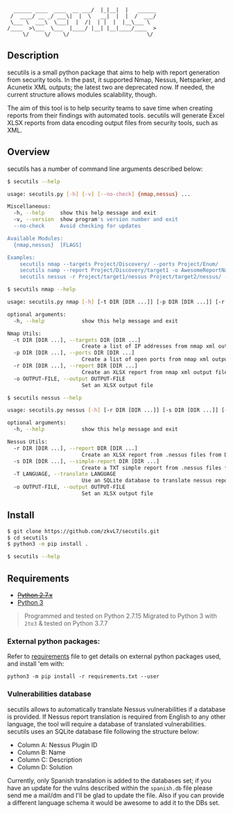 ```                             __  .__.__          
  ______ ____  ____  __ ___/  |_|__|  |   ______
 /  ____/ __ _/ ___\|  |  \   __|  |  |  /  ___/
 \___ \  ___\  \___|  |  /|  | |  |  |__\___ \ 
/____  >\___  \___  |____/ |__| |__|____/____  >
     \/     \/    \/                         \/ 
```
## Description
secutils is a small python package that aims to help with report generation from security tools. In the past, it supported Nmap, Nessus, Netsparker, and Acunetix XML outputs; the latest two are deprecated now. If needed, the current structure allows modules scalability, though.

The aim of this tool is to help security teams to save time when creating reports from their findings with automated tools. secutils will generate Excel XLSX reports from data encoding output files from security tools, such as XML. 

## Overview
secutils has a number of command line arguments described below:

```bash
$ secutils --help

usage: secutils.py [-h] [-v] [--no-check] {nmap,nessus} ...

Miscellaneous:
  -h, --help     show this help message and exit
  -v, --version  show program's version number and exit
  --no-check     Avoid checking for updates

Available Modules:
  {nmap,nessus}  [FLAGS]

Examples:
    secutils nmap --targets Project/Discovery/ --ports Project/Enum/
    secutils namp --report Project/Discovery/target1 -o AwesomeReportName
    secutils nessus -r Project/target1/nessus Project/target2/nessus/ -T spanish -o AwesomeReportName.xlsx
```

```bash
$ secutils nmap --help

usage: secutils.py nmap [-h] [-t DIR [DIR ...]] [-p DIR [DIR ...]] [-r DIR [DIR ...]] [-o OUTPUT-FILE]

optional arguments:
  -h, --help            show this help message and exit

Nmap Utils:
  -t DIR [DIR ...], --targets DIR [DIR ...]
                        Create a list of IP addresses from nmap xml output files from DIR
  -p DIR [DIR ...], --ports DIR [DIR ...]
                        Create a list of open ports from nmap xml output files from DIR
  -r DIR [DIR ...], --report DIR [DIR ...]
                        Create an XLSX report from nmap xml output files from DIR
  -o OUTPUT-FILE, --output OUTPUT-FILE
                        Set an XLSX output file
```

```bash
$ secutils nessus --help

usage: secutils.py nessus [-h] [-r DIR [DIR ...]] [-s DIR [DIR ...]] [-T LANGUAGE] [-o OUTPUT-FILE]

optional arguments:
  -h, --help            show this help message and exit

Nessus Utils:
  -r DIR [DIR ...], --report DIR [DIR ...]
                        Create an XLSX report from .nessus files from DIR
  -s DIR [DIR ...], --simple-report DIR [DIR ...]
                        Create a TXT simple report from .nessus files from DIR
  -T LANGUAGE, --translate LANGUAGE
                        Use an SQLite database to translate nessus reports. Requires --report
  -o OUTPUT-FILE, --output OUTPUT-FILE
                        Set an XLSX output file
```

## Install 

```bash
$ git clone https://github.com/zkvL7/secutils.git
$ cd secutils
$ python3 -m pip install .

$ secutils --help
```

## Requirements
* ~~[Python 2.7.x](https://www.python.org/downloads/release/python-2718/)~~
* [Python 3](https://www.python.org/downloads/)

> Programmed and tested on Python 2.7.15
> Migrated to Python 3 with `2to3` & tested on Python 3.7.7

### External python packages:

Refer to [requirements](./requirements.txt) file to get details on external python packages used, and install 'em with:

`python3 -m pip install -r requirements.txt --user`

### Vulnerabilities database
secutils allows to automatically translate Nessus vulnerabilities if a database is provided. If Nessus report translation is required from English to any other language, the tool will require a database of translated vulnerabilities. secutils uses an SQLite database file following the structure below:

- Column A: Nessus Plugin ID
- Column B: Name
- Column C: Description
- Column D: Solution

Currently, only Spanish translation is added to the databases set; if you have an update for the vulns described within the `spanish.db` file please send me a mail/dm and I'll be glad to update the file. Also if you can provide a different language schema it would be awesome to add it to the DBs set.

